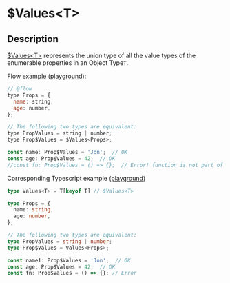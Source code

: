 # $Values&lt;T&gt;

## Description

[$Values&lt;T&gt;](https://flow.org/en/docs/types/utilities/#toc-values) represents the union type of all the value types of the enumerable properties in an Object Type`T`.

Flow example \([playground](https://flow.org/try/#0PTAEAEDMBsHsHcBQAXAngBwKagAoCdZ0BnUAXlAG9FRQA7AQwFtMAuUI5PAS1oHMAaaqHq9WdAK6MARpjyCAvgG5EiEKAAqAC2yRY0OPB69QyeLBMZMJenmyYAjuK4A3etEy1kLFJdwF0AGpu4lZk7JxGoAA+EtKyymhYfoQAJEHQISTkacFWADz4hEQAfMqIAMawtBx0TGKF6DkZoeQA5ABSVa2KNGoA8gDSFVU1IvX+TZlhACwATD2g-UMgldXIoJC0bA2TLaAAFACUZMWUSr1gAKJ4BHgAhBvitOXIXFWgXCS0sOvoNuuwSAmbSgJ5vWgWLBAA)\):

```javascript
// @flow
type Props = {
  name: string,
  age: number,
};

// The following two types are equivalent:
type PropValues = string | number;
type Prop$Values = $Values<Props>;

const name: Prop$Values = 'Jon';  // OK
const age: Prop$Values = 42;  // OK
//const fn: Prop$Values = () => {};  // Error! function is not part of the union type
```

Corresponding Typescript example \([playground](https://www.typescriptlang.org/play/index.html#src=type%20Values%3CT%3E%20%3D%20T%5Bkeyof%20T%5D%20%2F%2F%20%24Values%3CT%3E%0D%0A%0D%0Atype%20Props%20%3D%20%7B%0D%0A%20%20name%3A%20string%2C%0D%0A%20%20age%3A%20number%2C%0D%0A%7D%3B%0D%0A%0D%0A%2F%2F%20The%20following%20two%20types%20are%20equivalent%3A%0D%0Atype%20PropValues%20%3D%20string%20%7C%20number%3B%0D%0Atype%20Prop%24Values%20%3D%20Values%3CProps%3E%3B%0D%0A%0D%0Aconst%20name1%3A%20Prop%24Values%20%3D%20'Jon'%3B%20%20%2F%2F%20OK%2C%20if%20in%20a%20module%20context%0D%0Aconst%20age%3A%20Prop%24Values%20%3D%2042%3B%20%20%2F%2F%20OK%0D%0Aconst%20fn%3A%20Prop%24Values%20%3D%20%28%29%20%3D%3E%20%7B%7D%3B%20%2F%2F%20Error)\)

```typescript
type Values<T> = T[keyof T] // $Values<T>

type Props = {
  name: string,
  age: number,
};

// The following two types are equivalent:
type PropValues = string | number;
type Prop$Values = Values<Props>;

const name1: Prop$Values = 'Jon';  // OK
const age: Prop$Values = 42;  // OK
const fn: Prop$Values = () => {}; // Error
```

